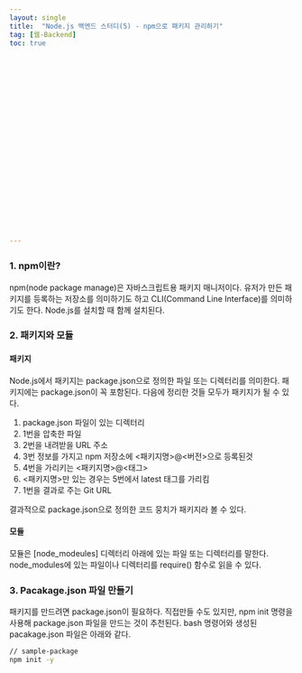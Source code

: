 ```yaml
---
layout: single
title:  "Node.js 백엔드 스터디(5) - npm으로 패키지 관리하기"
tag: [웹-Backend]
toc: true 
























---
```


### 1. npm이란?

npm(node package manage)은 자바스크립트용 패키지 매니저이다. 유저가 만든 패키지를 등록하는 저장소를 의미하기도 하고 CLI(Command Line Interface)를 의미하기도 한다. Node.js를 설치할 때 함께 설치된다.



### 2. 패키지와 모듈

#### 패키지

Node.js에서 패키지는 package.json으로 정의한 파일 또는 디렉터리를 의미한다. 패키지에는 package.json이 꼭 포함된다. 다음에 정리한 것들 모두가 패키지가 될 수 있다.

1. package.json 파일이 있는 디렉터리
2. 1번을 압축한 파일
3. 2번을 내려받을 URL 주소
4. 3번 정보를 가지고 npm 저장소에 <패키지명>@<버전>으로 등록된것
5. 4번을 가리키는 <패키지명>@<태그>
6. <패키지명>만 있는 경우는 5번에서 latest 태그를 가리킴
7. 1번을 결과로 주는 Git URL

결과적으로 package.json으로 정의한 코드 뭉치가 패키지라 볼 수 있다.



#### 모듈

모듈은 [node_modeules] 디렉터리 아래에 있는 파일 또는 디렉터리를 말한다. node_modules에 있는 파일이나 디렉터리를 require() 함수로 읽을 수 있다.





### 3. Pacakage.json 파일 만들기

패키지를 만드려면 package.json이 필요하다. 직접만들 수도 있지만, npm init 명령을 사용해 package.json 파일을 만드는 것이 추천된다. bash 명령어와 생성된 pacakage.json 파일은 아래와 같다.

```bash
// sample-package
npm init -y
```

